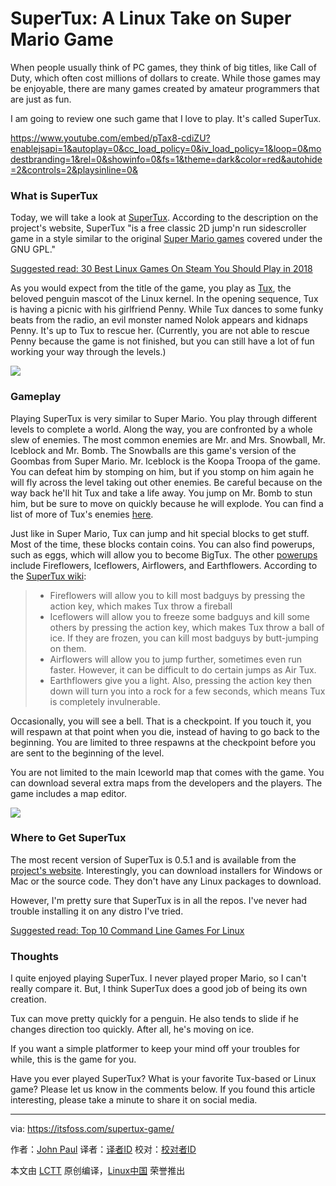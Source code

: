 SuperTux: A Linux Take on Super Mario Game
======
When people usually think of PC games, they think of big titles, like Call of Duty, which often cost millions of dollars to create. While those games may be enjoyable, there are many games created by amateur programmers that are just as fun.

I am going to review one such game that I love to play. It's called SuperTux.

https://www.youtube.com/embed/pTax8-cdiZU?enablejsapi=1&autoplay=0&cc_load_policy=0&iv_load_policy=1&loop=0&modestbranding=1&rel=0&showinfo=0&fs=1&theme=dark&color=red&autohide=2&controls=2&playsinline=0&

### What is SuperTux

Today, we will take a look at [SuperTux][1]. According to the description on the project's website, SuperTux "is a free classic 2D jump'n run sidescroller game in a style similar to the original [Super Mario games][2] covered under the GNU GPL."

[Suggested read: 30 Best Linux Games On Steam You Should Play in 2018][11]

As you would expect from the title of the game, you play as [Tux][3], the beloved penguin mascot of the Linux kernel. In the opening sequence, Tux is having a picnic with his girlfriend Penny. While Tux dances to some funky beats from the radio, an evil monster named Nolok appears and kidnaps Penny. It's up to Tux to rescue her. (Currently, you are not able to rescue Penny because the game is not finished, but you can still have a lot of fun working your way through the levels.)

![][4]


### Gameplay

Playing SuperTux is very similar to Super Mario. You play through different levels to complete a world. Along the way, you are confronted by a whole slew of enemies. The most common enemies are Mr. and Mrs. Snowball, Mr. Iceblock and Mr. Bomb. The Snowballs are this game's version of the Goombas from Super Mario. Mr. Iceblock is the Koopa Troopa of the game. You can defeat him by stomping on him, but if you stomp on him again he will fly across the level taking out other enemies. Be careful because on the way back he'll hit Tux and take a life away. You jump on Mr. Bomb to stun him, but be sure to move on quickly because he will explode. You can find a list of more of Tux's enemies [here][5].

Just like in Super Mario, Tux can jump and hit special blocks to get stuff. Most of the time, these blocks contain coins. You can also find powerups, such as eggs, which will allow you to become BigTux. The other [powerups][6] include Fireflowers, Iceflowers, Airflowers, and Earthflowers. According to the [SuperTux wiki][7]:

>   * Fireflowers will allow you to kill most badguys by pressing the action key, which makes Tux throw a fireball
>   * Iceflowers will allow you to freeze some badguys and kill some others by pressing the action key, which makes Tux throw a ball of ice. If they are frozen, you can kill most badguys by butt-jumping on them.
>   * Airflowers will allow you to jump further, sometimes even run faster. However, it can be difficult to do certain jumps as Air Tux.
>   * Earthflowers give you a light. Also, pressing the action key then down will turn you into a rock for a few seconds, which means Tux is completely invulnerable.
>


Occasionally, you will see a bell. That is a checkpoint. If you touch it, you will respawn at that point when you die, instead of having to go back to the beginning. You are limited to three respawns at the checkpoint before you are sent to the beginning of the level.

You are not limited to the main Iceworld map that comes with the game. You can download several extra maps from the developers and the players. The game includes a map editor.

![][8]

### Where to Get SuperTux

The most recent version of SuperTux is 0.5.1 and is available from the [project's website][9]. Interestingly, you can download installers for Windows or Mac or the source code. They don't have any Linux packages to download.

However, I'm pretty sure that SuperTux is in all the repos. I've never had trouble installing it on any distro I've tried.

[Suggested read: Top 10 Command Line Games For Linux][10]


### Thoughts

I quite enjoyed playing SuperTux. I never played proper Mario, so I can't really compare it. But, I think SuperTux does a good job of being its own creation.

Tux can move pretty quickly for a penguin. He also tends to slide if he changes direction too quickly. After all, he's moving on ice.

If you want a simple platformer to keep your mind off your troubles for while, this is the game for you.

Have you ever played SuperTux? What is your favorite Tux-based or Linux game? Please let us know in the comments below. If you found this article interesting, please take a minute to share it on social media.

--------------------------------------------------------------------------------

via: https://itsfoss.com/supertux-game/

作者：[John Paul][a]
译者：[译者ID](https://github.com/译者ID)
校对：[校对者ID](https://github.com/校对者ID)

本文由 [LCTT](https://github.com/LCTT/TranslateProject) 原创编译，[Linux中国](https://linux.cn/) 荣誉推出

[a]:https://itsfoss.com/author/john/
[1]:https://www.supertux.org/index.html
[2]:https://en.wikipedia.org/wiki/Super_Mario_Bros.
[3]:https://en.wikipedia.org/wiki/Tux
[4]:https://4bds6hergc-flywheel.netdna-ssl.com/wp-content/uploads/2017/12/supertux-home.png
[5]:https://github.com/SuperTux/supertux/wiki/Badguys
[6]:https://github.com/SuperTux/supertux/wiki/User-Manual#powerups
[7]:https://github.com/SuperTux/supertux/wiki/User-Manual
[8]:https://4bds6hergc-flywheel.netdna-ssl.com/wp-content/uploads/2017/12/supertux-map.png
[9]:https://www.supertux.org/download.html
[10]:https://itsfoss.com/best-command-line-games-linux/
[11]:https://itsfoss.com/best-linux-games-steam/
